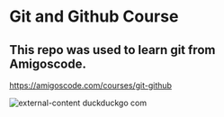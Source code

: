 # Git and Github Course

## This repo was used to learn git from Amigoscode.

https://amigoscode.com/courses/git-github

![external-content duckduckgo com](https://user-images.githubusercontent.com/88686898/133743125-f9e72f0b-c003-483b-8984-65a1a1428b00.jpg)
